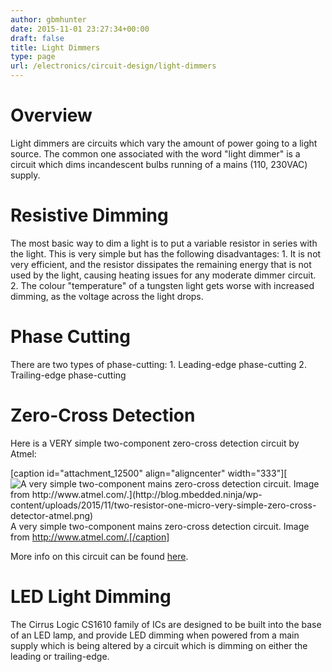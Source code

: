 ```yaml
---
author: gbmhunter
date: 2015-11-01 23:27:34+00:00
draft: false
title: Light Dimmers
type: page
url: /electronics/circuit-design/light-dimmers
---
```


# Overview

Light dimmers are circuits which vary the amount of power going to a light source. The common one associated with the word "light dimmer" is a circuit which dims incandescent bulbs running of a mains (110, 230VAC) supply.

# Resistive Dimming

The most basic way to dim a light is to put a variable resistor in series with the light. This is very simple but has the following disadvantages:  1. It is not very efficient, and the resistor dissipates the remaining energy that is not used by the light, causing heating issues for any moderate dimmer circuit.  2. The colour "temperature" of a tungsten light gets worse with increased dimming, as the voltage across the light drops. 

# Phase Cutting

There are two types of phase-cutting:  1. Leading-edge phase-cutting  2. Trailing-edge phase-cutting

# Zero-Cross Detection

Here is a VERY simple two-component zero-cross detection circuit by Atmel:

[caption id="attachment_12500" align="aligncenter" width="333"][![A very simple two-component mains zero-cross detection circuit. Image from http://www.atmel.com/.](http://blog.mbedded.ninja/wp-content/uploads/2015/11/two-resistor-one-micro-very-simple-zero-cross-detector-atmel.png)
](http://blog.mbedded.ninja/wp-content/uploads/2015/11/two-resistor-one-micro-very-simple-zero-cross-detector-atmel.png) A very simple two-component mains zero-cross detection circuit. Image from http://www.atmel.com/.[/caption]

More info on this circuit can be found [here](http://www.atmel.com/Images/doc2508.pdf).

# LED Light Dimming

The Cirrus Logic CS1610 family of ICs are designed to be built into the base of an LED lamp, and provide LED dimming when powered from a main supply which is being altered by a circuit which is dimming on either the leading or trailing-edge.
